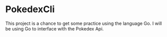 # PokedexCli

This project is a chance to get some practice using the language Go. I will be using Go to interface with the Pokedex Api.
